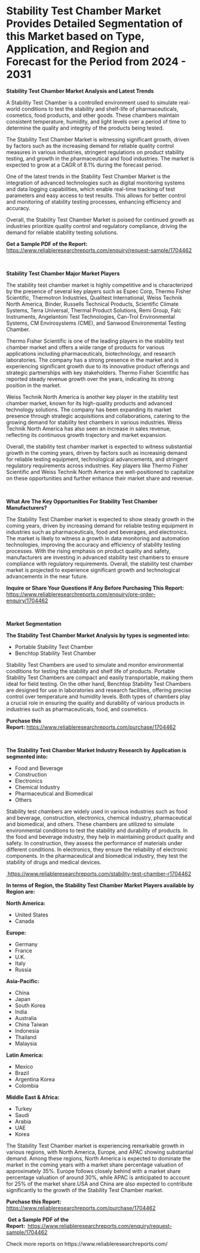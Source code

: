 <p><h1>Stability Test Chamber Market Provides Detailed Segmentation of this Market based on Type, Application, and Region and Forecast for the Period from 2024 - 2031</h1></p><p><strong>Stability Test Chamber Market Analysis and Latest Trends</strong></p>
<p><p>A Stability Test Chamber is a controlled environment used to simulate real-world conditions to test the stability and shelf-life of pharmaceuticals, cosmetics, food products, and other goods. These chambers maintain consistent temperature, humidity, and light levels over a period of time to determine the quality and integrity of the products being tested.</p><p>The Stability Test Chamber Market is witnessing significant growth, driven by factors such as the increasing demand for reliable quality control measures in various industries, stringent regulations on product stability testing, and growth in the pharmaceutical and food industries. The market is expected to grow at a CAGR of 8.1% during the forecast period.</p><p>One of the latest trends in the Stability Test Chamber Market is the integration of advanced technologies such as digital monitoring systems and data logging capabilities, which enable real-time tracking of test parameters and easy access to test results. This allows for better control and monitoring of stability testing processes, enhancing efficiency and accuracy.</p><p>Overall, the Stability Test Chamber Market is poised for continued growth as industries prioritize quality control and regulatory compliance, driving the demand for reliable stability testing solutions.</p></p>
<p><strong>Get a Sample PDF of the Report:&nbsp;</strong> <a href="https://www.reliableresearchreports.com/enquiry/request-sample/1704462">https://www.reliableresearchreports.com/enquiry/request-sample/1704462</a></p>
<p>&nbsp;</p>
<p><strong>Stability Test Chamber Major Market Players</strong></p>
<p><p>The stability test chamber market is highly competitive and is characterized by the presence of several key players such as Espec Corp, Thermo Fisher Scientific, Thermotron Industries, Qualitest International, Weiss Technik North America, Binder, Russells Technical Products, Scientific Climate Systems, Terra Universal, Thermal Product Solutions, Remi Group, Falc Instruments, Angelantoni Test Technologies, Can-Trol Environmental Systems, CM Envirosystems (CME), and Sanwood Environmental Testing Chamber.</p><p>Thermo Fisher Scientific is one of the leading players in the stability test chamber market and offers a wide range of products for various applications including pharmaceuticals, biotechnology, and research laboratories. The company has a strong presence in the market and is experiencing significant growth due to its innovative product offerings and strategic partnerships with key stakeholders. Thermo Fisher Scientific has reported steady revenue growth over the years, indicating its strong position in the market.</p><p>Weiss Technik North America is another key player in the stability test chamber market, known for its high-quality products and advanced technology solutions. The company has been expanding its market presence through strategic acquisitions and collaborations, catering to the growing demand for stability test chambers in various industries. Weiss Technik North America has also seen an increase in sales revenue, reflecting its continuous growth trajectory and market expansion.</p><p>Overall, the stability test chamber market is expected to witness substantial growth in the coming years, driven by factors such as increasing demand for reliable testing equipment, technological advancements, and stringent regulatory requirements across industries. Key players like Thermo Fisher Scientific and Weiss Technik North America are well-positioned to capitalize on these opportunities and further enhance their market share and revenue.</p></p>
<p>&nbsp;</p>
<p><strong>What Are The Key Opportunities For Stability Test Chamber Manufacturers?</strong></p>
<p><p>The Stability Test Chamber market is expected to show steady growth in the coming years, driven by increasing demand for reliable testing equipment in industries such as pharmaceuticals, food and beverages, and electronics. The market is likely to witness a growth in data monitoring and automation technologies, improving the accuracy and efficiency of stability testing processes. With the rising emphasis on product quality and safety, manufacturers are investing in advanced stability test chambers to ensure compliance with regulatory requirements. Overall, the stability test chamber market is projected to experience significant growth and technological advancements in the near future.</p></p>
<p><strong>Inquire or Share Your Questions If Any Before Purchasing This Report:</strong> <a href="https://www.reliableresearchreports.com/enquiry/pre-order-enquiry/1704462">https://www.reliableresearchreports.com/enquiry/pre-order-enquiry/1704462</a></p>
<p>&nbsp;</p>
<p><strong>Market Segmentation</strong></p>
<p><strong>The Stability Test Chamber Market Analysis by types is segmented into:</strong></p>
<p><ul><li>Portable Stability Test Chamber</li><li>Benchtop Stability Test Chamber</li></ul></p>
<p><p>Stability Test Chambers are used to simulate and monitor environmental conditions for testing the stability and shelf life of products. Portable Stability Test Chambers are compact and easily transportable, making them ideal for field testing. On the other hand, Benchtop Stability Test Chambers are designed for use in laboratories and research facilities, offering precise control over temperature and humidity levels. Both types of chambers play a crucial role in ensuring the quality and durability of various products in industries such as pharmaceuticals, food, and cosmetics.</p></p>
<p><strong>Purchase this Report:&nbsp;</strong><a href="https://www.reliableresearchreports.com/purchase/1704462">https://www.reliableresearchreports.com/purchase/1704462</a></p>
<p>&nbsp;</p>
<p><strong>The Stability Test Chamber Market Industry Research by Application is segmented into:</strong></p>
<p><ul><li>Food and Beverage</li><li>Construction</li><li>Electronics</li><li>Chemical Industry</li><li>Pharmaceutical and Biomedical</li><li>Others</li></ul></p>
<p><p>Stability test chambers are widely used in various industries such as food and beverage, construction, electronics, chemical industry, pharmaceutical and biomedical, and others. These chambers are utilized to simulate environmental conditions to test the stability and durability of products. In the food and beverage industry, they help in maintaining product quality and safety. In construction, they assess the performance of materials under different conditions. In electronics, they ensure the reliability of electronic components. In the pharmaceutical and biomedical industry, they test the stability of drugs and medical devices.</p></p>
<p><a href="https://www.reliableresearchreports.com/stability-test-chamber-r1704462">&nbsp;https://www.reliableresearchreports.com/stability-test-chamber-r1704462</a></p>
<p><strong>In terms of Region, the Stability Test Chamber Market Players available by Region are:</strong></p>
<p>
    <p> <strong> North America: </strong>
        <ul>
            <li>United States</li>
            <li>Canada</li>
        </ul>
        </p> 
    <p> <strong> Europe: </strong>
        <ul>
            <li>Germany</li>
            <li>France</li>
            <li>U.K.</li>
            <li>Italy</li>
            <li>Russia</li>
        </ul>
        </p> 
    <p> <strong> Asia-Pacific: </strong>
        <ul>
            <li>China</li>
            <li>Japan</li>
            <li>South Korea</li>
            <li>India</li>
            <li>Australia</li>
            <li>China Taiwan</li>
            <li>Indonesia</li>
            <li>Thailand</li>
            <li>Malaysia</li>
        </ul>
        </p> 
    <p> <strong> Latin America: </strong>
        <ul>
            <li>Mexico</li>
            <li>Brazil</li>
            <li>Argentina Korea</li>
            <li>Colombia</li>
        </ul>
        </p> 
    <p> <strong> Middle East & Africa: </strong>
        <ul>
            <li>Turkey</li>
            <li>Saudi</li>
            <li>Arabia</li>
            <li>UAE</li>
            <li>Korea</li>
        </ul>
    </p>
    </p>
<p><p>The Stability Test Chamber market is experiencing remarkable growth in various regions, with North America, Europe, and APAC showing substantial demand. Among these regions, North America is expected to dominate the market in the coming years with a market share percentage valuation of approximately 35%. Europe follows closely behind with a market share percentage valuation of around 30%, while APAC is anticipated to account for 25% of the market share.USA and China are also expected to contribute significantly to the growth of the Stability Test Chamber market.</p></p>
<p><strong>Purchase this Report: </strong><a href="https://www.reliableresearchreports.com/purchase/1704462">https://www.reliableresearchreports.com/purchase/1704462</a></p>
<p>&nbsp;<strong>Get a Sample PDF of the Report:&nbsp;&nbsp;</strong><a href="https://www.reliableresearchreports.com/enquiry/request-sample/1704462">https://www.reliableresearchreports.com/enquiry/request-sample/1704462</a></p>
<p><strong></strong></p>
<p>Check more reports on https://www.reliableresearchreports.com/</p>